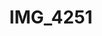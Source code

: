 ---
pid: '134'
layout: bg-photos
title: IMG_4251
filename: IMG_4277.jpg
caption: 
previous_pid: '133'
next_pid: '135'
permalink: "/photos/134.html"
---